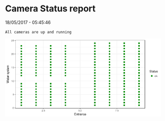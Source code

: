 Camera Status report
================
18/05/2017 - 05:45:46

    All cameras are up and running

![](camreport_files/figure-markdown_github/unnamed-chunk-2-1.png)
